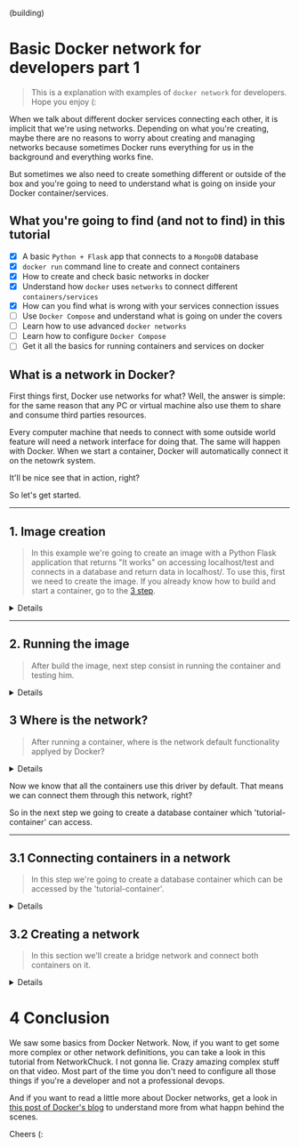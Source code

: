 (building)

# Basic Docker network for developers part 1

>This is a explanation with examples of `docker network` for developers. Hope you enjoy (:

When we talk about different docker services connecting each other, it is implicit that we're using networks. Depending on what you're creating, maybe there are no reasons to worry about creating and managing networks because sometimes Docker runs everything for us in the background and everything works fine. 

But sometimes we also need to create something different or outside of the box and you're going to need to understand what is going on inside your Docker container/services.

## What you're going to find (and not to find) in this tutorial

- [x] A basic `Python + Flask` app that connects to a `MongoDB` database
- [x] `docker run` command line to create and connect containers
- [x] How to create and check basic networks in docker
- [x] Understand how `docker` uses `networks` to connect different `containers/services`
- [x] How can you find what is wrong with your services connection issues
- [ ] Use `Docker Compose` and understand what is going on under the covers
- [ ] Learn how to use advanced `docker networks`
- [ ] Learn how to configure `Docker Compose`
- [ ] Get it all the basics for running containers and services on docker 

## What is a network in Docker?

First things first, Docker use networks for what? Well, the answer is simple: for the same reason that any PC or virtual machine also use them to share and consume third parties resources. 

Every computer machine that needs to connect with some outside world feature will need a network interface for doing that. The same will happen with Docker. When we start a container, Docker will automatically connect it on the netowrk system. 

It'll be nice see that in action, right? 

So let's get started.

---

## 1. Image creation
>In this example we're going to create an image with a Python Flask application that returns "It works" on accessing localhost/test and connects in a database and return data in localhost/. To use this, first we need to create the image. If you already know how to build and start a container, go to the [3 step](#3-where-is-the-network).

<details>

In the /tutorial folder, type the command below:

`docker build . -t tutorial-image`

This going to create an image using the Dockerfile in that folder. This file includes just two important elements:

1. the installation of all dependencies inside the requirements.txt file that includes `Flask` and `flask-mongoengine` packages
2. the exposure of the 5000 port that is default when using Flask

After running the command, we can check if the image was created by typing `docker images`:

![image](/assets/img/0.png)

</details>

---
## 2. Running the image
> After build the image, next step consist in running the container and testing him.
<details>

To run the image, we can type the command below:

`docker run --name tutorial-container -p 80:5000 -d tutorial-image`

After running the command above, we can check this out by typing the `docker ps` and searching for the "tutorial-container" in the list.

<div>

![image](/assets/img/0.1.png)
</div>

If the status is up and running, this means that we're able to access the `flask` application on the following address: `http://localhost/test` and see the API result telling that "It works!".

<div align="center">

![image](/assets/img/1.png)

</div>

Here is what the command is actually doing:

1. --name able us to set a name to the container, as can be verified in the `docker ps` result. If we skip this, Docker will set a name randomly for us.
2. -p flag is very important to make the application works. If we jump over this, nothing will work by accessing localhost/test. -p means that we're connecting the 80 port of the host to the 5000 port of the container. Remember the `expose 5000` in the Dockerfile and that the Flask uses this port by default? Whitout this flag we're not able to reach the application running inside the container.
3. -d flag is just to run the container in background mode, so we can keep using the terminal to run some other commands.
4. Last but not least, the "tutorial-image" is just the image that we wanna run.

</details>


## 3 Where is the network?
> After running a container, where is the network default functionality applyed by Docker?

<details>

By default, Docker have three default network modes: bridge, host and none. We can see this by typing `docker network ls`:

![image](/assets/img/2.png)

Those are some of the [default Docker network drivers](https://docs.docker.com/network/). Bridge, the first one, as his name suggests, is used by containers that need to communicate. This is the default network driver of any container when we don't specify a driver. Also, this is the most commom drive that we're going to use for simple services aplications and architectures.

Host is a driver that allows the container bind to the host network. If we used this driver, that means the container would beacome just like any other machine inside the network host.

Finally, the none driver means that really there is none network enable on the running container.

><small>In the [Docker documentation there are also the overlay, ipvlan and macvlan](https://docs.docker.com/network/) drivers. But in this article we're going to use bridge only. If you want more examples of those other drivers, check out the [conclusion](#4-conclusion) topic after reading (:</small>

As we saw, bridge is the default driver of any non specified network container. So, our tutorial-container must be using this driver. We can see whether this is true by accessing the network or the container inspector.

Typing `docker network inspect bridge` it will show us the bridge driver configuration. And in some point there is an object called "Containers" that contains all the containers using this driver.

<div align="center">

![image](/assets/img/3.png)

</div>

And the `docker container inspect tutorial-container` also will show us the inspector where in some point it'll be and object called "Networks" that list the networks used by the tutorial-container.

<div align="center">

![image](/assets/img/4.png)

</div>

</details>

Now we know that all the containers use this driver by default. That means we can connect them through this network, right? 

So in the next step we going to create a database container which 'tutorial-container' can access.

---

## 3.1 Connecting containers in a network
> In this step we're going to create a database container which can be accessed by the 'tutorial-container'.

<details>
First things first, let's access the `localhost/` address and see what happens.

<div align="center">

![image](/assets/img/5.png)
<small>If you try it, you'll get an 500 error.</small>
</div>

This is happening because when we try to reach the localhost root address, the `Flask` application try to connect in a `Mongodb` database and retrieve all the data inside it. You can verify this by openning and reading the comments whithin the [app.py file in the tutorial folder](/tutorial/app.py).

> To solve this problem, let's try to create a Mongo container.

First things first, let's take a look on the [MongoDB Docker image documentation](https://hub.docker.com/_/mongo). To create a container using Mongo we can run the "mongo" official image and set the environment variables to match with the ones in the app.py file. If you don't know what are the environment variables, take a look on my previus post by [clicking here](https://feerposser.medium.com/docker-and-docker-compose-env-file-tutorial-daefb5605e0e).

`docker run -e MONGO_INITDB_ROOT_USERNAME=admin -e MONGO_INITDB_ROOT_PASSWORD=admin -d --name tutorial-mongo-container mongo`

If you don't have the mongo image on your local cache, Docker will download it on Docker Hub and run the container with name "tutorial-mongo-container" or any other name that you want.  You can check this out by typing `docker images` and `docker ps` to check the mongo image followed by the running container.

And as you can imagine, while the container has been created, Docker set him to the bridge network driver.

We can run the same command used before to get a list of containers using bridge driver: `docker network inspect bridge`. And in the containers list we can found the mongodb container.

<div align="center">

![](/assets/img/6.png)
<small>The same will happen if we run "docker container inspect tutorial-mongo-container". Bridge will be there in the network settings.</small>
</div>

Now, when we access the `localhost`, maybe a empty list of data will be sort in the screem, right?

The answer is: no. The same Internal Server Error will appear. 

This is happening because we need to connect both containers in a same network.

</details>

## 3.2 Creating a network
> In this section we'll create a bridge network and connect both containers on it. 

<details>

To do this, first let's stop the containers and after the network creation we can start them using the container network flag.

`docker stop tutorial-mongo-container tutorial-container`

To create a new Docker bridge network, just type the command below:

`docker network create tutorial-network`

Docker uses the bridge driver as default to create containers and also to create networks. Running `docker network ls` you be able to see the network in the list:

<div align="center">

![image](/assets/img/7.png)

</div>

Now, when we run the containers we must use the --network flag to specify the network that we just created. 

`docker run -e MONGO_INITDB_ROOT_USERNAME=admin -e MONGO_INITDB_ROOT_PASSWORD=admin -d --name tutorial-mongo-container --network tutorial-network mongo`

`docker run --name tutorial-container -p 80:5000 -d --network tutorial-network tutorial-image`

To certify that both containers are in the same network, we can inspect the tutrial-network by typing

`docker network inspect tutorial-network`

<div align="center">

![image](/assets/img/8.png)

</div>

And when we access the `localhost`, we expect to see a empty list of data. But this will not happn. The same Internal Server Error will appear. But Why?

The answer is simple. In the app.py file, on the mongodb configuration, the "host" attribute need to be set with the database ip address or domain. 

But when we're using Docker in this situation, we do not need to get the ip address and set it manually. We can just use the container name as the domain because Docker implements an internal DNS (Domain Name Service) that can handdle everything for us. Cool isn't it?

The tutorial-image generated with the app.py are using "mongo" as the domain name of the database. To be able to connect in our mongo container we can fix in two ways:

1. Stop the tutorial-container, delete its image, update the app.py file to use the name of our container, build the image again and run the container.
2. Just stop the mongo container and start it again using "mongo" as the container name.

As the second solution is  simpler for this example, I'll choose this one. 

1. docker stop tutorial-mongo-container
2. docker run -e MONGO_INITDB_ROOT_USERNAME=admin -e MONGO_INITDB_ROOT_PASSWORD=admin -d --network tutorial-network --name mongo mongo

<div align="center">

![](/assets/img/9.png)

</div>

Now our application container is successfully reaching the database container and retrieve all its data (in this case there is no one, but you get the idea).

</details>

# 4 Conclusion

We saw some basics from Docker Network. Now, if you want to get some more complex or other network definitions, you can take a look in <a src="https://www.youtube.com/watch?v=bKFMS5C4CG0">this tutorial</a> from NetworkChuck. I not gonna lie. Crazy amazing complex stuff on that video. Most part of the time you don't need to configure all those things if you're a developer and not a professional devops. 

And if you want to read a little more about Docker networks, get a look in [this post of Docker's blog](https://www.docker.com/blog/understanding-docker-networking-drivers-use-cases/) to understand more from what happn behind the scenes.

Cheers (: